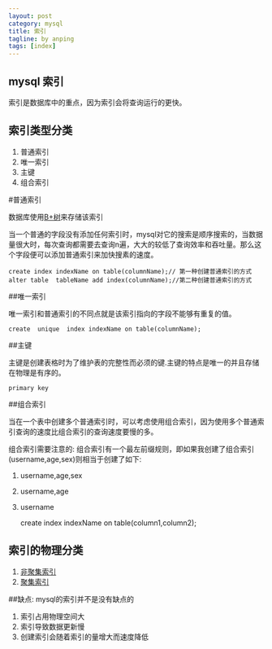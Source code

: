 ```yaml
---
layout: post
category: mysql
title: 索引
tagline: by anping
tags: [index]
---
```



mysql 索引
----------


索引是数据库中的重点，因为索引会将查询运行的更快。



索引类型分类
------------

1.	普通索引
2.	唯一索引
3.	主键
4.	组合索引



#普通索引

数据库使用[B+树](http://baike.baidu.com/view/1168762.htm?fr=aladdin)来存储该索引

当一个普通的字段没有添加任何索引时，mysql对它的搜索是顺序搜索的，当数据量很大时，每次查询都需要去查询n遍，大大的较低了查询效率和吞吐量。那么这个字段便可以添加普通索引来加快搜素的速度。

	
	create index indexName on table(columnName);// 第一种创建普通索引的方式
	alter table  tableName add index(columnName);//第二种创建普通索引的方式


##唯一索引

唯一索引和普通索引的不同点就是该索引指向的字段不能够有重复的值。

	
	create  unique	index indexName on table(columnName);



##主键

主键是创建表格时为了维护表的完整性而必须的键.主键的特点是唯一的并且存储在物理是有序的。
	

	primary key 



##组合索引

当在一个表中创建多个普通索引时，可以考虑使用组合索引，因为使用多个普通索引查询的速度比组合索引的查询速度要慢的多。

组合索引需要注意的:
组合索引有一个最左前缀规则，即如果我创建了组合索引(username,age,sex)则相当于创建了如下:

1.	username,age,sex
2.	username,age
3.	username

	create index indexName on  table(column1,column2);




索引的物理分类
--------------

1.	[非聚集索引](http://baike.baidu.com/view/692530.htm?fr=aladdin)
2.	[聚集索引](http://baike.baidu.com/view/687673.htm)


##缺点:
mysql的索引并不是没有缺点的

1.	索引占用物理空间大
2.	索引导致数据更新慢
3.	创建索引会随着索引的量增大而速度降低



